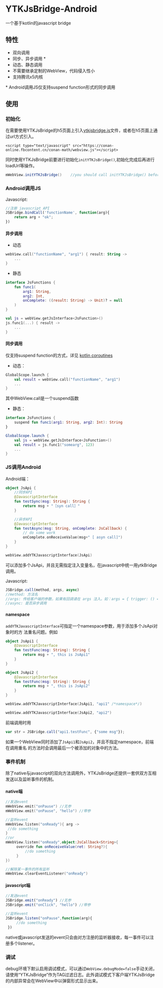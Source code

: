 # YTKJsBridge-Android

一个基于kotlin的javascript bridge

## 特性

* 双向调用
* 同步、异步调用 \*
* 动态、静态调用
* 不需要继承定制的WebView，代码侵入性小
* 支持腾讯x5内核

\* Android调用JS仅支持suspend function形式的同步调用

## 使用

### 初始化

在需要使用YTKJsBridge的h5页面上引入[ytkjsbridge.js](https://github.com/yuantiku/YTKJsBridge-Android/blob/master/YTKJsBridge/ytkjsbridge/ytkjsbridge.js)文件，或者在h5页面上通过url方式引入。

```http
<script type="text/javascript" src="https://conan-online.fbcontent.cn/conan-math/webview.js"></script>
```

同时使用YTKJsBridge前要进行初始化`initYTKJsBridge()`,初始化完成后再进行loadUrl等操作。

```java
mWebView.initYTKJsBridge()    //you should call initYTKJsBridge() before using loadUrl()
```

### Android调用JS

Javascript:

```javascript
//注册 javascript API
JSBridge.bindCall('functionName', function(arg){
    return arg + "ok";
})
```

#### 异步调用

* 动态

```kotlin
webView.call("functionName", "arg1") { result: String ->
    ...
}
```

* 静态

```kotlin
interface JsFunctions {
    fun func1(
        arg1: String,
        arg2: Int,
        onComplete: ((result: String) -> Unit)? = null
    )
}

val js = webView.getJsInterface<JsFunction>()
js.func1(...) { result ->
    ...
}
```

#### 同步调用

仅支持suspend function的方式，详见
[kotlin coroutines](https://kotlinlang.org/docs/reference/coroutines-overview.html)

* 动态：

```kotlin
GlobalScope.launch {
    val result = webView.call("functionName", "arg1")
    ...
}
```

其中WebView.call是一个suspend函数

* 静态：

```kotlin
interface JsFunctions {
    suspend fun func1(arg1: String, arg2: Int): String
}

GlobalScope.launch {
    val js = webView.getJsInterface<JsFunction>()
    val result = js.func1("somearg", 123)
    ...
}
```

### JS调用Android

Android端：

```kotlin
object JsApi {
    //同步API
    @JavascriptInterface
    fun testSync(msg: String): String {
        return msg + "［syn call］"
    }

    //异步API
    @JavascriptInterface
    fun testAsync(msg: String, onComplete: JsCallback) {
        // do some work
        onComplete.onReceiveValue(msg+" [ asyn call]")
    }
}

webView.addYTKJavascriptInterface(JsApi)
```

可以添加多个JsApi，并且无需指定注入变量名，在javascript中统一用ytkBridge调用。

Javascript:

```javascript
JSBridge.call(method, args, async)
//method: 方法名
//args: 传给客户端的参数，如果有回调请在 args 注入。如：args = { trigger: () => {} }
//async: 是否异步调用
```

#### namespace

`addYTKJavascriptInterface`可指定一个namespace参数，用于添加多个JsApi对象时的方
法重名问题。例如

```kotlin
object JsApi1 {
    @JavascriptInterface
    fun testFunc(msg: String): String {
        return msg + ", this is JsApi1"
    }
}

object JsApi2 {
    @JavascriptInterface
    fun testFunc(msg: String): String {
        return msg + ", this is JsApi2"
    }
}

webView.addYTKJavascriptInterface(JsApi1, "api1" /*namespace*/)

webView.addYTKJavascriptInterface(JsApi2, "api2")
```

前端调用时用

```javascript
var str = JSBridge.call("api1.testFunc", {"some msg"});
```

如果一个WebView同时添加了`JsApi1`和`JsApi2`，并且不指定namespace，前端在调用重名
的方法时会调用最后一个被添加的对象中的方法。



### 事件机制

除了native与javascript的双向方法调用外，YTKJsBridge还提供一套供双方互相发送以及监听事件的机制。

#### native端

```kotlin
//发送event
mWebView.emit("onPause") //无参
mWebView.emit("onPause", "hello") //带参

//监听event
mWebView.listen("onReady"){ arg ->
 //do something
}
//or
mWebView.listen("onReady",object:JsCallback<String>{
     override fun onReceiveValue(ret: String?){
         //do something
     }
})

//解除某一事件的所有监听
mWebView.clearEventListener("onReady")
```

#### javascript端

```javascript
//发送event
JSBridge.emit("onReady") //无参
JSBridge.emit("onClick", "hello") //带参

//监听event
JSBridge.listen("onPause",function(arg){
     //do something
 })
```

native或javascript发送的event只会由对方注册的监听器接收，每一事件可以注册多个listener。



### 调试

debug环境下默认启用调试模式，可以通过`WebView.debugMode=false`手动关闭，请使用“YTKJsBridge”作为TAG过滤日志。此外调试模式下客户端YTKJsBridge的内部异常会在WebView中以弹窗形式显示出来。
